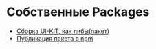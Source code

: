 # Собственные Packages

- [Сборка UI-KIT, как либы(пакет)](https://github.com/cossack-don/tree-shaking-vue-lib)
- [Публикация пакета в npm](https://dev-gang.ru/article/kak-publikovat-pakety-v-npm-fprs1nmt95/)
